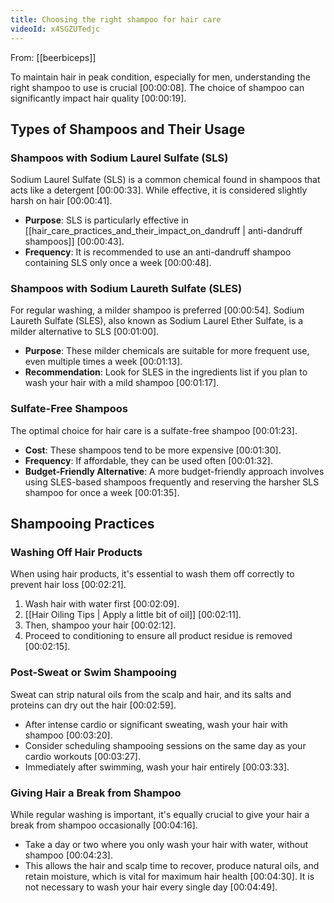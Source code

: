 ```yaml
---
title: Choosing the right shampoo for hair care
videoId: x4SGZUTedjc
---
```


From: [[beerbiceps]] <br/> 

To maintain hair in peak condition, especially for men, understanding the right shampoo to use is crucial <a class="yt-timestamp" data-t="00:00:08">[00:00:08]</a>. The choice of shampoo can significantly impact hair quality <a class="yt-timestamp" data-t="00:00:19">[00:00:19]</a>.

## Types of Shampoos and Their Usage

### Shampoos with Sodium Laurel Sulfate (SLS)
Sodium Laurel Sulfate (SLS) is a common chemical found in shampoos that acts like a detergent <a class="yt-timestamp" data-t="00:00:33">[00:00:33]</a>. While effective, it is considered slightly harsh on hair <a class="yt-timestamp" data-t="00:00:41">[00:00:41]</a>.
*   **Purpose**: SLS is particularly effective in [[hair_care_practices_and_their_impact_on_dandruff | anti-dandruff shampoos]] <a class="yt-timestamp" data-t="00:00:43">[00:00:43]</a>.
*   **Frequency**: It is recommended to use an anti-dandruff shampoo containing SLS only once a week <a class="yt-timestamp" data-t="00:00:48">[00:00:48]</a>.

### Shampoos with Sodium Laureth Sulfate (SLES)
For regular washing, a milder shampoo is preferred <a class="yt-timestamp" data-t="00:00:54">[00:00:54]</a>. Sodium Laureth Sulfate (SLES), also known as Sodium Laurel Ether Sulfate, is a milder alternative to SLS <a class="yt-timestamp" data-t="00:01:00">[00:01:00]</a>.
*   **Purpose**: These milder chemicals are suitable for more frequent use, even multiple times a week <a class="yt-timestamp" data-t="00:01:13">[00:01:13]</a>.
*   **Recommendation**: Look for SLES in the ingredients list if you plan to wash your hair with a mild shampoo <a class="yt-timestamp" data-t="00:01:17">[00:01:17]</a>.

### Sulfate-Free Shampoos
The optimal choice for hair care is a sulfate-free shampoo <a class="yt-timestamp" data-t="00:01:23">[00:01:23]</a>.
*   **Cost**: These shampoos tend to be more expensive <a class="yt-timestamp" data-t="00:01:30">[00:01:30]</a>.
*   **Frequency**: If affordable, they can be used often <a class="yt-timestamp" data-t="00:01:32">[00:01:32]</a>.
*   **Budget-Friendly Alternative**: A more budget-friendly approach involves using SLES-based shampoos frequently and reserving the harsher SLS shampoo for once a week <a class="yt-timestamp" data-t="00:01:35">[00:01:35]</a>.

## Shampooing Practices

### Washing Off Hair Products
When using hair products, it's essential to wash them off correctly to prevent hair loss <a class="yt-timestamp" data-t="00:02:21">[00:02:21]</a>.
1.  Wash hair with water first <a class="yt-timestamp" data-t="00:02:09">[00:02:09]</a>.
2.  [[Hair Oiling Tips | Apply a little bit of oil]] <a class="yt-timestamp" data-t="00:02:11">[00:02:11]</a>.
3.  Then, shampoo your hair <a class="yt-timestamp" data-t="00:02:12">[00:02:12]</a>.
4.  Proceed to conditioning to ensure all product residue is removed <a class="yt-timestamp" data-t="00:02:15">[00:02:15]</a>.

### Post-Sweat or Swim Shampooing
Sweat can strip natural oils from the scalp and hair, and its salts and proteins can dry out the hair <a class="yt-timestamp" data-t="00:02:59">[00:02:59]</a>.
*   After intense cardio or significant sweating, wash your hair with shampoo <a class="yt-timestamp" data-t="00:03:20">[00:03:20]</a>.
*   Consider scheduling shampooing sessions on the same day as your cardio workouts <a class="yt-timestamp" data-t="00:03:27">[00:03:27]</a>.
*   Immediately after swimming, wash your hair entirely <a class="yt-timestamp" data-t="00:03:33">[00:03:33]</a>.

### Giving Hair a Break from Shampoo
While regular washing is important, it's equally crucial to give your hair a break from shampoo occasionally <a class="yt-timestamp" data-t="00:04:16">[00:04:16]</a>.
*   Take a day or two where you only wash your hair with water, without shampoo <a class="yt-timestamp" data-t="00:04:23">[00:04:23]</a>.
*   This allows the hair and scalp time to recover, produce natural oils, and retain moisture, which is vital for maximum hair health <a class="yt-timestamp" data-t="00:04:30">[00:04:30]</a>. It is not necessary to wash your hair every single day <a class="yt-timestamp" data-t="00:04:49">[00:04:49]</a>.